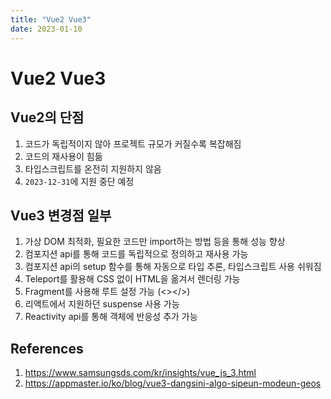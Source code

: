 ```yaml
---
title: "Vue2 Vue3"
date: 2023-01-10
---
```


# Vue2 Vue3

## Vue2의 단점

1. 코드가 독립적이지 않아 프로젝트 규모가 커질수록 복잡해짐
2. 코드의 재사용이 힘듦
3. 타입스크립트를 온전히 지원하지 않음
4. `2023-12-31`에 지원 중단 예정

## Vue3 변경점 일부

1. 가상 DOM 최적화, 필요한 코드만 import하는 방법 등을 통해 성능 향상
2. 컴포지션 api를 통해 코드를 독립적으로 정의하고 재사용 가능
3. 컴포지션 api의 setup 함수를 통해 자동으로 타입 추론, 타입스크립트 사용 쉬워짐
4. Teleport를 활용해 CSS 없이 HTML을 옮겨서 렌더링 가능
5. Fragment를 사용해 루트 설정 가능 (<></>)
6. 리액트에서 지원하던 suspense 사용 가능
7. Reactivity api를 통해 객체에 반응성 추가 가능

## References

1. https://www.samsungsds.com/kr/insights/vue_js_3.html
2. https://appmaster.io/ko/blog/vue3-dangsini-algo-sipeun-modeun-geos
